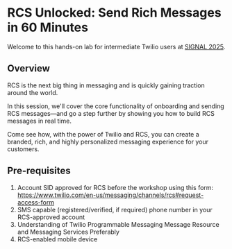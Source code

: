 # RCS Unlocked: Send Rich Messages in 60 Minutes

Welcome to this hands-on lab for intermediate Twilio users at [SIGNAL 2025](https://signal.twilio.com/2025).

## Overview

RCS is the next big thing in messaging and is quickly gaining traction around the world.

In this session, we'll cover the core functionality of onboarding and sending RCS messages—and go a step further by showing you how to build RCS messages in real time.

Come see how, with the power of Twilio and RCS, you can create a branded, rich, and highly personalized messaging experience for your customers.

## Pre-requisites

1. Account SID approved for RCS before the workshop using this form: https://www.twilio.com/en-us/messaging/channels/rcs#request-access-form
2. SMS capable (registered/verified, if required) phone number in your RCS-approved account
3. Understanding of Twilio Programmable Messaging Message Resource and Messaging Services Preferably
4. RCS-enabled mobile device

